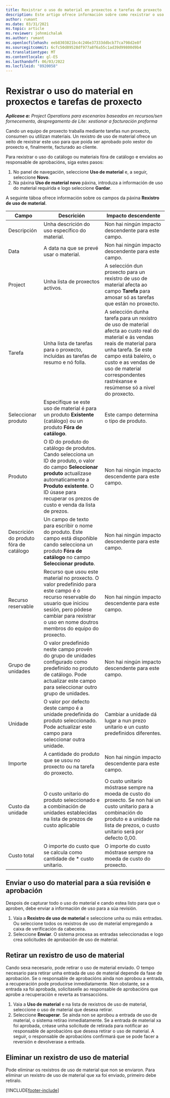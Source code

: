 ```yaml
---
title: Rexistrar o uso do material en proxectos e tarefas de proxecto
description: Este artigo ofrece información sobre como rexistrar o uso de material en proxectos e tarefas de proxecto.
author: rumant
ms.date: 03/31/2021
ms.topic: article
ms.reviewer: johnmichalak
ms.author: rumant
ms.openlocfilehash: eeb8303821bc4c246e37333ddbcb77ca798d2e8f
ms.sourcegitcommit: 6cfc50d89528df977a8f6a55c1ad39d99800d9b4
ms.translationtype: MT
ms.contentlocale: gl-ES
ms.lasthandoff: 06/03/2022
ms.locfileid: "8920058"
---
```

# <a name="record-material-usage-on-projects-and-project-tasks"></a>Rexistrar o uso do material en proxectos e tarefas de proxecto

_**Aplícase a:** Project Operations para escenarios baseados en recursos/sen fornecemento, despregamento de Lite: xestionar a facturación proforma_

Cando un equipo de proxecto traballa mediante tarefas nun proxecto, consumen ou utilizan materiais. Un rexistro de uso de material ofrece un xeito de rexistrar este uso para que poida ser aprobado polo xestor do proxecto e, finalmente, facturado ao cliente. 

Para rexistrar o uso do catálogo ou materiais fóra de catálogo e envialos ao responsable de aprobacións, siga estes pasos: 

1. No panel de navegación, seleccione **Uso de material** e, a seguir, seleccione **Novo**.
2. Na páxina **Uso de material novo** páxina, introduza a información de uso do material requirida e logo seleccione **Gardar**.

A seguinte táboa ofrece información sobre os campos da páxina **Rexistro de uso de material**. 

| **Campo** | **Descrición** | **Impacto descendente** |
| --- | --- | --- |
| Descripción | Unha descrición do uso específico do material. | Non hai ningún impacto descendente para este campo. |
| Data | A data na que se prevé usar o material. | Non hai ningún impacto descendente para este campo. |
| Project | Unha lista de proxectos activos. | A selección dun proxecto para un rexistro de uso de material afecta ao campo **Tarefa** para amosar só as tarefas que están no proxecto. |
| Tarefa | Unha lista de tarefas para o proxecto, incluídas as tarefas de resumo e nó folla. | A selección dunha tarefa para un rexistro de uso de material afecta ao custo real do material e ás vendas reais de material para unha tarefa. Se este campo está baleiro, o custo e as vendas de uso de material correspondentes rastréxanse e resúmense só a nivel do proxecto. |
| Seleccionar produto | Especifique se este uso de material é para un produto **Existente** (catálogo) ou un produto **Fóra de catálogo**. | Este campo determina o tipo de produto. |
| Produto | O ID do produto do catálogo de produtos. Cando selecciona un ID de produto, o valor do campo **Seleccionar produto** actualízase automaticamente a **Produto existente**. O ID úsase para recuperar os prezos de custo e venda da lista de prezos. | Non hai ningún impacto descendente para este campo. |
| Descrición do produto fóra de catálogo | Un campo de texto para escribir o nome do produto. Este campo está dispoñible cando selecciona un produto **Fóra de catálogo** no campo **Seleccionar produto**.| Non hai ningún impacto descendente para este campo. |
| Recurso reservable| Recurso que usou este material no proxecto. O valor predefinido para este campo é o recurso reservable do usuario que iniciou sesión, pero pódese cambiar para rexistrar o uso en nome doutros membros do equipo do proxecto. | Non hai ningún impacto descendente para este campo. |
| Grupo de unidades | O valor predefinido neste campo provén do grupo de unidades configurado como predefinido no produto de catálogo. Pode actualizar este campo para seleccionar outro grupo de unidades. | Non hai ningún impacto descendente para este campo. |
| Unidade | O valor por defecto deste campo é a unidade predefinida do produto seleccionado. Pode actualizar este campo para seleccionar outra unidade. | Cambiar a unidade dá lugar a nun prezo unitario e un custo predefinidos diferentes. |
| Importe | A cantidade do produto que se usou no proxecto ou na tarefa do proxecto. | Non hai ningún impacto descendente para este campo. |
| Custo da unidade | O custo unitario do produto seleccionado e a combinación de unidades establecidas na lista de prezos de custo aplicable | O custo unitario móstrase sempre na moeda de custo do proxecto. Se non hai un custo unitario para a combinación do produto e a unidade na lista de prezos, o custo unitario será por defecto 0,00. |
| Custo total | O importe do custo que se calcula como cantidade de \* custo unitario.| O importe do custo móstrase sempre na moeda de custo do proxecto. |


## <a name="submit-material-usage-for-review-and-approval"></a>Enviar o uso do material para a súa revisión e aprobación 
Despois de capturar todo o uso do material e cando estea listo para que o aproben, debe enviar a información de uso para a súa revisión.

1. Vaia a **Rexistro de uso de material** e seleccione unha ou máis entradas. Ou seleccione todos os rexistros de uso de material empregando a caixa de verificación da cabeceira.
2. Seleccione **Enviar**. O sistema procesa as entradas seleccionadas e logo crea solicitudes de aprobación de uso de material.

## <a name="recall-a-material-usage-log"></a>Retirar un rexistro de uso de material

Cando sexa necesario, pode retirar o uso de material enviado. O tempo necesario para retirar unha entrada de uso de material depende da fase de aprobación.  Se o responsable de aprobacións aínda non aprobou a entrada, a recuperación pode producirse inmediatamente. Non obstante, se a entrada xa foi aprobada, solicítaselle ao responsable de aprobacións que aprobe a recuperación e reverta as transaccións.

1. Vaia a **Uso de material** e na lista de rexistros de uso de material, seleccione o uso de material que desexa retirar.
2. Seleccione **Recuperar**. Se aínda non se aprobou a entrada de uso de material, o sistema retírao inmediatamente. Se a entrada de material xa foi aprobada, créase unha solicitude de retirada para notificar ao responsable de aprobacións que desexa retirar o uso de material. A seguir, o responsable de aprobacións confirmará que se pode facer a reversión e devolverase a entrada.

## <a name="delete-a-material-usage-log"></a>Eliminar un rexistro de uso de material

Pode eliminar os rexistros de uso de material que non se enviaron. Para eliminar un rexistro de uso de material que xa foi enviado, primeiro debe retiralo.



[!INCLUDE[footer-include](../includes/footer-banner.md)]
